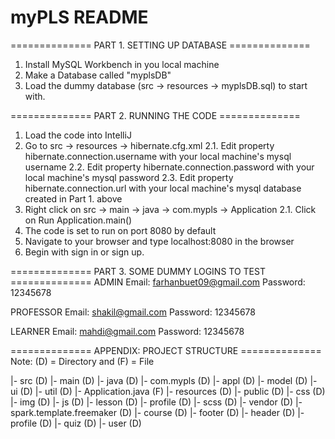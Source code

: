 # myPLS README

============== PART 1. SETTING UP DATABASE ==============
1. Install MySQL Workbench in you local machine
2. Make a Database called "myplsDB"
3. Load the dummy database (src -> resources -> myplsDB.sql) to start with.


============== PART 2. RUNNING THE CODE ==============
1. Load the code into IntelliJ
2. Go to src -> resources -> hibernate.cfg.xml
	2.1. Edit property hibernate.connection.username with your local machine's mysql username
	2.2. Edit property hibernate.connection.password with your local machine's mysql password
	2.3. Edit property hibernate.connection.url with your local machine's mysql database created in Part 1. above
2. Right click on src -> main -> java -> com.mypls -> Application
	2.1. Click on Run Application.main()
3. The code is set to run on port 8080 by default
4. Navigate to your browser and type localhost:8080 in the browser
5. Begin with sign in or sign up.




============== PART 3. SOME DUMMY LOGINS TO TEST ==============
ADMIN
Email: farhanbuet09@gmail.com 
Password: 12345678

PROFESSOR
Email: shakil@gmail.com
Password: 12345678

LEARNER
Email: mahdi@gmail.com
Password: 12345678




============== APPENDIX: PROJECT STRUCTURE ==============
Note: (D) = Directory and (F) = File

|- src (D)
	|- main (D)
		|- java (D)
			|- com.mypls (D)
				|- appl (D)
				|- model (D)
				|- ui (D)
				|- util (D)
				|- Application.java (F)
		|- resources (D)
			|- public (D)
				|- css (D)
				|- img (D)
				|- js (D)
				|- lesson (D)
				|- profile (D)
				|- scss (D)
				|- vendor (D)
			|- spark.template.freemaker (D)
				|- course (D)
				|- footer (D)
				|- header (D)
				|- profile (D)
				|- quiz (D)
				|- user (D)